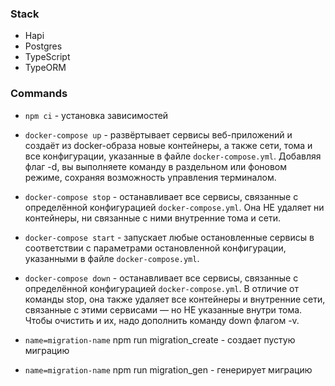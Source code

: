 ### Stack

- Hapi
- Postgres
- TypeScript
- TypeORM

### Commands
- `npm ci` - установка зависимостей

- `docker-compose up` - развёртывает сервисы веб-приложений и создаёт из docker-образа новые контейнеры, а также сети, тома и все конфигурации, указанные в файле `docker-compose.yml`. Добавляя флаг -d, вы выполняете команду в раздельном или фоновом режиме, сохраняя возможность управления терминалом.
- `docker-compose stop` - останавливает все сервисы, связанные с определённой конфигурацией `docker-compose.yml`. Она НЕ удаляет ни контейнеры, ни связанные с ними внутренние тома и сети.
- `docker-compose start` - запускает любые остановленные сервисы в соответствии с параметрами остановленной конфигурации, указанными в файле `docker-compose.yml`.
- `docker-compose down` - останавливает все сервисы, связанные с определённой конфигурацией `docker-compose.yml`. В отличие от команды stop, она также удаляет все контейнеры и внутренние сети, связанные с этими сервисами — но НЕ указанные внутри тома. Чтобы очистить и их, надо дополнить команду down флагом -v.

- `name=migration-name` npm run migration_create - создает пустую миграцию
- `name=migration-name` npm run migration_gen - генерирует миграцию
